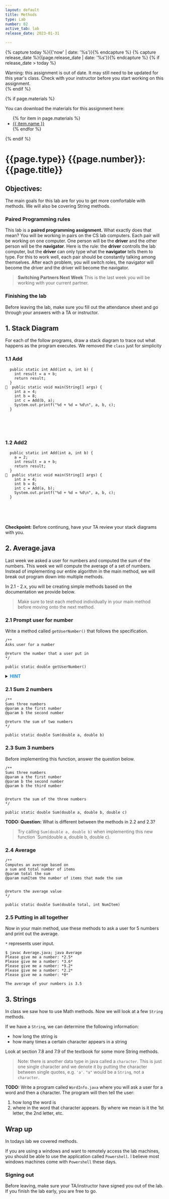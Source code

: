 ```yaml
---
layout: default
title: Methods
type: Lab
number: 02
active_tab: lab
release_date: 2023-01-31

---
```


<!-- Check whether the assignment is ready to release -->
{% capture today %}{{'now' | date: '%s'}}{% endcapture %}
{% capture release_date %}{{page.release_date | date: '%s'}}{% endcapture %}
{% if release_date > today %} 
<div class="alert alert-danger">
Warning: this assignment is out of date.  It may still need to be updated for this year's class.  Check with your instructor before you start working on this assignment.
</div>
{% endif %}
<!-- End of check whether the assignment is up to date -->


<!-- Check whether the assignment is up to date -->
<!--{% capture this_year %}{{'now' | date: '%Y'}}{% endcapture %}
{% capture due_year %}{{page.due_date | date: '%Y'}}{% endcapture %}
{% if this_year != due_year %} 
<div class="alert alert-danger">
Warning: this assignment is out of date.  It may still need to be updated for this year's class.  Check with your instructor before you start working on this assignment.
</div>
{% endif %}-->
<!-- End of check whether the assignment is up to date -->



{% if page.materials %}
<div class="alert alert-info">
You can download the materials for this assignment here:
<ul>
{% for item in page.materials %}
<li><a href="{{item.url}}">{{ item.name }}</a></li>
{% endfor %}
</ul>

</div>
{% endif %}





{{page.type}} {{page.number}}: {{page.title}}
=============================================================

## Objectives:

The main goals for this lab are for you to get more comfortable with methods. We will also be covering String methods.


### Paired Programming rules

This lab is a **paired programming assignment.** What exactly does that mean? You will be working in pairs on the CS lab computers. Each pair will be working on one computer. One person will be the **driver** and the other person will be the **navigator**. Here is the rule: the **driver** controlls the lab computer, but the **driver** can only type what the **navigator** tells them to type. For this to work well, each pair should be constantly talking among themselves. After each problem, you will switch roles, the navigator will become the driver and the driver will become the navigator.

> **Switching Partners Next Week**
> This is the last week you will be working with your current partner.

### Finishing the lab

Before leaving the lab, make sure you fill out the attendance sheet and go through your answers with a TA or instructor.

## 1. Stack Diagram

For each of the follow programs, draw a stack diagram to trace out what happens as the program executes. We removed the `class` just for simplicity

### 1.1 Add
```
  public static int Add(int a, int b) {
    int result = a + b;
    return result; 
  }
  public static void main(String[] args) {
    int a = 4;
    int b = 8;
    int c = Add(b, a);
    System.out.printf("%d + %d = %d\n", a, b, c);
  }

```
<br>
<br>
<br>

### 1.2 Add2

```
  public static int Add(int a, int b) {
    a = 2;
    int result = a + b;
    return result; 
  }
  public static void main(String[] args) {
    int a = 4;
    int b = 8;
    int c = Add(a, b);
    System.out.printf("%d + %d = %d\n", a, b, c);
  }
```
<br>
<br>
<br>

**Checkpoint:** Before continung, have your TA review your stack diagrams with you.


## 2. Average.java

Last week we asked a user for numbers and computed the sum of the numbers. This week we will compute the average of a set of numbers. Instead of implementing our entire algorithm in the main method, we will break out program down into multiple methods.

In 2.1 - 2.x, you will be creating simple methods based on the documentation we provide below.

> Make sure to test each method individually in your main method before moving onto the next method.

### 2.1 Prompt user for number

Write a method called `getUserNumber()` that follows the specification.

```
/**
Asks user for a number

@return the number that a user put in
*/

public static double getUserNumber()
``` 

<details><summary><b style="color:DodgerBlue;">HINT</b></summary>
You can use the `Scanner` class for reading in data from a user. 


</details> 


### 2.1 Sum 2 numbers
```
/**
Sums three numbers
@param a the first number
@param b the second number

@return the sum of two numbers
*/

public static double Sum(double a, double b)
``` 

### 2.3 Sum 3 numbers

Before implementing this function, answer the question below.

```
/**
Sums three numbers
@param a the first number
@param b the second number
@param b the third number


@return the sum of the three numbers
*/

public static double Sum(double a, double b, double c)
``` 


**TODO: Question:** What is different between the methods in 2.2 and 2.3?  

> Try calling `Sum(double a, double b)` when implementing this new function `Sum(double a, double b, double c).

### 2.4 Average
```
/**
Computes an average based on
a sum and total number of items
@param total the sum
@param numItem the number of items that made the sum


@return the average value 
*/

public static double Sum(double total, int NumItem)
``` 



### 2.5 Putting in all together
 
Now in your main method, use these methods to ask a user for 5 numbers and print out the average.

`*` represents user input. 


```
$ javac Average.java; java Average
Please give me a number: *2.5*
Please give me a number: *3.6*
Please give me a number: *9.2*
Please give me a number: *2.2*
Please give me a number: *0*

The average of your numbers is 3.5
```

## 3. Strings

In class we saw how to use Math methods. Now we will look at a few `String` methods. 

If we have a `String`, we can determine the following information:

- how long the string is
- how many times a certain character appears in a string

Look at section 7.8 and 7.9 of the textbook for some more String methods.

> Note: there is another data type in java called a `character`. This is just one single character and we denote it by putting the character between single quotes, e.g. `'a'`. `"a"` would be a `String`, not a `character`. 


**TODO:** Write a program called `WordInfo.java` where you will ask a user for a word and then a character.
The program will then tell the user:
1. how long the word is
2. where in the word that character appears. By where we mean is it the 1st letter, the 2nd letter, etc. 

## Wrap up

In todays lab we covered methods.

If you are using a windows and want to remotely access the lab machines, you should be able to use the application called `Powershell`. I believe most windows machines come with `Powershell` these days. 
### Signing out
Before leaving, make sure your TA/instructor have signed you out of the lab. If you finish the lab early, you are free to go.
